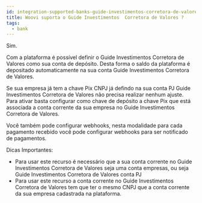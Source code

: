 ```yaml
---
id: integration-supported-banks-guide-investimentos-corretora-de-valores
title: Woovi suporta o Guide Investimentos  Corretora de Valores ?
tags:
  - bank
---
```


Sim.

Com a plataforma é possível definir o Guide Investimentos  Corretora de Valores como sua conta de depósito. Desta forma o saldo da plataforma é depositado automaticamente na sua conta Guide Investimentos  Corretora de Valores.

Se sua empresa já tem a chave Pix CNPJ já defindo na sua conta PJ Guide Investimentos  Corretora de Valores não precisa realizar nenhum ajuste. Para ativar basta configurar como chave de depósito a chave Pix que está associada a conta corrente da sua empresa no Guide Investimentos  Corretora de Valores.

Você também pode configurar webhooks, nesta modalidade para cada pagamento recebido você pode configurar webhooks para ser notificado de pagamentos.

Dicas Importantes:

- Para usar este recurso é necessário que a sua conta corrente no Guide Investimentos  Corretora de Valores seja uma conta empresas, ou seja Guide Investimentos  Corretora de Valores conta PJ
- Para usar este recurso a conta corrente no Guide Investimentos  Corretora de Valores tem que ter o mesmo CNPJ que a conta corrente da sua empresa cadastrada na plataforma.
